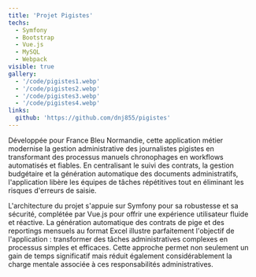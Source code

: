 ```yaml
---
title: 'Projet Pigistes'
techs:
  - Symfony
  - Bootstrap
  - Vue.js
  - MySQL
  - Webpack
visible: true
gallery:
  - '/code/pigistes1.webp'
  - '/code/pigistes2.webp'
  - '/code/pigistes3.webp'
  - '/code/pigistes4.webp'
links:
  github: 'https://github.com/dnj855/pigistes'
---
```

Développée pour France Bleu Normandie, cette application métier modernise la gestion administrative des journalistes pigistes en transformant des processus manuels chronophages en workflows automatisés et fiables. En centralisant le suivi des contrats, la gestion budgétaire et la génération automatique des documents administratifs, l'application libère les équipes de tâches répétitives tout en éliminant les risques d'erreurs de saisie.

L'architecture du projet s'appuie sur Symfony pour sa robustesse et sa sécurité, complétée par Vue.js pour offrir une expérience utilisateur fluide et réactive. La génération automatique des contrats de pige et des reportings mensuels au format Excel illustre parfaitement l'objectif de l'application : transformer des tâches administratives complexes en processus simples et efficaces. Cette approche permet non seulement un gain de temps significatif mais réduit également considérablement la charge mentale associée à ces responsabilités administratives.